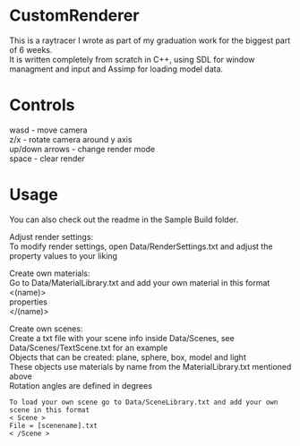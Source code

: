 # CustomRenderer  
This is a raytracer I wrote as part of my graduation work for the biggest part of 6 weeks.  
It is written completely from scratch in C++, using SDL for window managment and input and Assimp for loading model data.  

# Controls
wasd - move camera  
z/x - rotate camera around y axis  
up/down arrows - change render mode  
space - clear render  

# Usage  
You can also check out the readme in the Sample Build folder.  
  
Adjust render settings:  
	To modify render settings, open Data/RenderSettings.txt and adjust the property values to your liking  
  
Create own materials:  
	Go to Data/MaterialLibrary.txt and add your own material in this format  
	<(name)>  
		properties  
	</(name)>  
  
Create own scenes:  
	Create a txt file with your scene info inside Data/Scenes, see Data/Scenes/TextScene.txt for an example  
		Objects that can be created: plane, sphere, box, model and light  
		These objects use materials by name from the MaterialLibrary.txt mentioned above  
		Rotation angles are defined in degrees    
		
	To load your own scene go to Data/SceneLibrary.txt and add your own scene in this format  
	< Scene >    
	File = [scenename].txt  
	< /Scene >    
